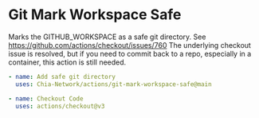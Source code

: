 # Git Mark Workspace Safe

Marks the GITHUB_WORKSPACE as a safe git directory. See https://github.com/actions/checkout/issues/760
The underlying checkout issue is resolved, but if you need to commit back to a repo, especially in a container, this action is still needed.

```yaml
- name: Add safe git directory
  uses: Chia-Network/actions/git-mark-workspace-safe@main

- name: Checkout Code
  uses: actions/checkout@v3
```
